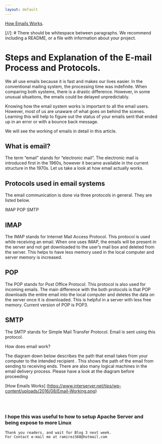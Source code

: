 ```yaml
---
layout: default
---
```


[How Emails Works](https://www.youtube.com/watch?v=x28ciavQ4mI).

[//]: #  There should be whitespace between paragraphs. We recommend including a README, or a file with information about your project.

# Steps and Explanation of the E-mail Process and Protocols.
We all use emails because it is fast and makes our lives easier.  In the conventional mailing system, the processing time was indefinite. When comparing both systems, there is a drastic difference. However, in some unusual situations, the emails could be delayed unpredictably.

Knowing how the email system works is important to all the email users. However, most of us are unaware of what goes on behind the scenes. Learning this will help to figure out the status of your emails sent that ended up in an error or with a bounce back message.

We will see the working of emails in detail in this article.

 

## What is email?

The term “email” stands for “electronic mail”. The electronic mail is introduced first in the 1960s, however it became available in the current structure in the 1970s. Let us take a look at how email actually works.

 

## Protocols used in email systems

The email communication is done via three protocols in general. They are listed below.

IMAP
POP
SMTP
 

## IMAP

The IMAP stands for Internet Mail Access Protocol. This protocol is used while receiving an email. When one uses IMAP, the emails will be present in the server and not get downloaded to the user’s mail box and deleted from the server. This helps to have less memory used in the local computer and server memory is increased.

## POP

The POP stands for Post Office Protocol. This protocol is also used for incoming emails. The main difference with the both protocols is that POP downloads the entire email into the local computer and deletes the data on the server once it is downloaded. This is helpful in a server with less free memory. Current version of POP is POP3.

## SMTP

The SMTP stands for Simple Mail Transfer Protocol. Email is sent using this protocol.

 

How does email work?

The diagram down below describes the path that email takes from your computer to the intended recipient . This shows the path of the email from sending to receiving ends. There are also many logical machines in the email delivery process. Please have a look at the diagram before proceeding

[How Emails Works] (https://www.interserver.net/tips/wp-content/uploads/2016/08/Email-Working.png)
## 

```

```
```

 ```

   
### 


### I hope this was useful to how to setup Apache Server and being expose to more Linux


```
Thank you readers, and wait for Blog 3 next week.
For Contact e-mail me at ramirez368@hotmail.com

```
